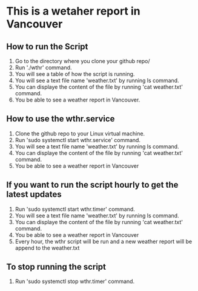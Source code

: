 # This is a wetaher report in Vancouver

## How to run the Script
1. Go to the directory where you clone your github repo/
2. Run './wthr' command.
3. You will see a table of how the script is running.
4. You will see a text file name 'weather.txt' by running ls command.
5. You can displaye the content of the file by running 'cat weather.txt' command.
6. You be able to see a weather report in Vancouver.

## How to use the wthr.service
1. Clone the github repo to your Linux virtual machine.
2. Run 'sudo systemctl start wthr.service' command.
3. You will see a text file name 'weather.txt' by running ls command.
4. You can displaye the content of the file by running 'cat weather.txt' command.
5. You be able to see a weather report in Vancouver

## If you want to run the script hourly to get the latest updates
1. Run 'sudo systemctl start wthr.timer' command.
2. You will see a text file name 'weather.txt' by running ls command.
3. You can displaye the content of the file by running 'cat weather.txt' command.
4. You be able to see a weather report in Vancouver
5. Every hour, the wthr script will be run and a new weather report will be append to the weather.txt

## To stop running the script
1. Run 'sudo systemctl stop wthr.timer' command.
